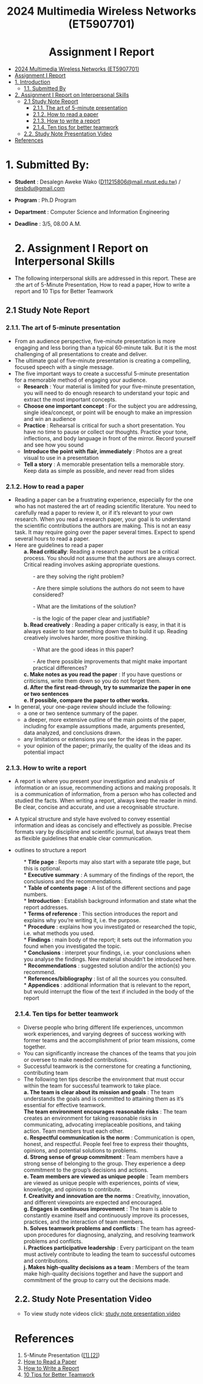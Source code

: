 
# <center> 2024 Multimedia Wireless Networks (ET5907701) </center>
# <center> Assignment I Report</center>

- [ 2024 Multimedia Wireless Networks (ET5907701) ](#-2024-multimedia-wireless-networks-et5907701-)
- [ Assignment I Report](#-assignment-i-report)
- [1. Introduction](#1-introduction)
  - [1.1. Submitted By](#11-submitted-by)
- [2. Assignment I Report on Interpersonal Skills](#2-assignment-i-report-on-interpersonal-skills)
  - [2.1 Study Note Report](#21-study-note-report)
    - [2.1.1. The art of 5-minute presentation](#211-the-art-of-5-minute-presentation)
    - [2.1.2. How to read a paper](#212-how-to-read-a-paper)
    - [2.1.3. How to write a report](#213-how-to-write-a-report)
    - [2.1.4. Ten tips for better teamwork](#214-ten-tips-for-better-teamwork)
  - [2.2. Study Note Presentation Video](#22-study-note-presentation-video)
- [References](#references)


# 1. Submitted By:

- **Student** : Desalegn Aweke Wako (D11215806@mail.ntust.edu.tw) / desbdu@gmail.com
- **Program** : Ph.D Program
- **Department** : Computer Science and Information Engineering
- **Deadline** : 3/5, 08.00 A.M.
    
  # 2. Assignment I Report on Interpersonal Skills

- The following interpersonal skills are addressed in this report. These are :the art of 5-Minute Presentation, How to read a paper, How to write a report and 10 Tips for Better Teamwork

## 2.1 Study Note Report
 ### 2.1.1. The art of 5-minute presentation
 - From an audience perspective, five-minute presentation is more engaging and less boring than a typical 60-minute talk. But it is the most challenging of all presentations to create and deliver.
- The ultimate goal of five-minute presentation is creating a compelling, focused speech with a single message. 
- The five important ways to create a successful 5-minute presentation for a memorable method of engaging your audience.
  -  **Research** :  Your material is limited for your five-minute presentation, you will need to do enough research to understand your topic and extract the most important concepts.
  - **Choose one important concept** : For the subject you are addressing, single idea/concept, or point will be enough to make an impression and win an audience
  - **Practice** : Rehearsal is critical for such a short presentation. You have no time to pause or collect our thoughts. Practice your tone, inflections, and body language in front of the mirror. Record yourself and see how you sound
  - **Introduce the point with flair, immediately** : Photos are a great visual to use in a presentation
  - **Tell a story** : A memorable presentation tells a memorable story. Keep data as simple as possible, and never read from slides

### 2.1.2. How to read a paper
- Reading a paper can be a frustrating experience, especially for the one who has not mastered the art of reading scientific literature.  You need to carefully read a paper to review it, or if it’s relevant to your own research. When you read a research paper, your goal is to understand the scientific contributions the authors are making. This is not an easy task. It may require going over the paper several times. Expect to spend several hours to read a paper.
- Here are guidelines to read a paper
   <ol> <b>a. 	Read critically</b>: Reading a research paper must be a critical process. You should not assume that the authors are always correct. Critical reading involves asking appropriate questions. 
   <ul> - are they solving the right problem? </ul>
   <ul> - Are there simple solutions the authors do not seem to have considered? </ul>
   <ul> - What are the limitations of the solution?</ul> <ul> - is the logic of the paper clear and justifiable?</ul> </ol>
	<ol><b> b. Read creatively</b> :  Reading a paper critically is easy, in that it is always easier to tear something down than to build it up. Reading creatively involves harder, more positive thinking.
    <ul>- What are the good ideas in this paper?</ul>
  <ul>- Are there possible improvements that might make important practical differences?</ul></ol>
  <ol><b> c. Make notes as you read the paper</b> : If you have questions or criticisms, write them down so you do not forget them. </ol>
  <ol>	<b>d. After the first read-through, try to summarize the paper in one or two sentences</b></ol>
  <ol> <b>e. If possible, compare the paper to other works.</b></ol> 
- In general, your one-page review should include the following:
   -  a one or two sentence summary of the paper.
   - a deeper, more extensive outline of the main points of the paper, including for example assumptions made, arguments presented, data analyzed, and conclusions drawn.
   - any limitations or extensions you see for the ideas in the paper.
   - your opinion of the paper; primarily, the quality of the ideas and its potential impact


### 2.1.3. How to write a report
 - A report is where you present your investigation and analysis of information or an issue, recommending actions and making proposals. It  is a communication of information, from a person who has collected and studied the facts. When writing a report, always keep the reader in mind. Be clear, concise and accurate, and use a recognisable structure.
 - A typical structure and style have evolved to convey essential information and ideas as concisely and effectively as possible. Precise formats vary by discipline and scientific journal, but always treat them as flexible guidelines that enable clear communication.
 - outlines to structure a report

   <ul>* <b>	Title page</b> : Reports may also start with a separate title page, but this is optional.</ul>
   <ul>* <b>Executive summary</b> : A summary of the findings of the report, the conclusions and the recommendations.
  <ul>* <b>Table of contents page</b> : A list of the different sections and page numbers.</ul>
  <ul>* <b>Introduction</b> : Establish background information and state what the report addresses.</ul>
  <ul>* <b>Terms of reference</b> : This section introduces the report and explains why you’re writing it, i.e. the purpose.</ul> 
  <ul>* <b>Procedure</b> : explains how you investigated or researched the topic, i.e. what methods you used.</ul>
  <ul>* <b>Findings</b> : main body of the report; it sets out the information you found when you investigated the topic.</ul>
  <ul>* <b>Conclusions</b> : interpret your findings, i.e. your conclusions when you analyse the findings. New material shouldn’t be introduced here.</ul>
  <ul>* <b>Recommendations</b> :  suggested solution and/or the action(s) you recommend.</ul>
  <ul>* <b>References/bibliography</b> : list of all the sources you consulted. </ul>
  <ul>* <b>Appendices</b> : additional information that is relevant to the report, but would interrupt the flow of the text if included in the body of the report </ul>

### 2.1.4. Ten tips for better teamwork
- Diverse people who bring different life experiences, uncommon work experiences, and varying degrees of success working with former teams and the accomplishment of prior team missions, come together. 
- You can significantly increase the chances of the teams that you join or oversee to make needed contributions. 
- Successful teamwork is the cornerstone for creating a functioning, contributing team
- The following ten tips describe the environment that must occur within the team for successful teamwork to take place.
<ol> <b> a.	The team is clear about its mission and goals</b> : The team understands the goals and is committed to attaining them as it’s essential for effective teamwork.</ol>
<ol> <b> The team environment encourages reasonable risks</b> : The team creates an environment for taking reasonable risks in communicating, advocating irreplaceable positions, and taking action. Team members trust each other. </ol>
<ol> <b> c.	Respectful communication is the norm</b> : Communication is open, honest, and respectful. People feel free to express their thoughts, opinions, and potential solutions to problems.</ol>
<ol> <b> d.	Strong sense of group commitment</b> : Team members have a strong sense of belonging to the group. They experience a deep commitment to the group’s decisions and actions.</ol>
<ol> <b> e.	Team members are viewed as unique people</b> : Team members are viewed as unique people with experiences, points of view, knowledge, and opinions to contribute.</ol>
<ol> <b> f.	Creativity and innovation are the norms</b> : Creativity, innovation, and different viewpoints are expected and encouraged.</ol>
<ol> <b> g.	Engages in continuous improvement</b> : The team is able to constantly examine itself and continuously improve its processes, practices, and the interaction of team members.</ol>
<ol> <b> h.	Solves teamwork problems and conflicts</b> : The team has agreed-upon procedures for diagnosing, analyzing, and resolving teamwork problems and conflicts.</ol>
<ol> <b> i.	Practices participative leadership</b> : Every participant on the team must actively contribute to leading the team to successful outcomes and contributions.</ol>
<ol> <b> j.	Makes high-quality decisions as a team</b> : Members of the team make high-quality decisions together and have the support and commitment of the group to carry out the decisions made.</ol>

## 2.2. Study Note Presentation Video
  - To view study note videos click: [study note presentation video](https://www.youtube.com/watch?v=FMIUGclD5F4)
# References
  1. 5-Minute Presentation ([[1]](https://www.thebalancesmb.com/mastering-the-art-of-the-5-minute-presentation-2951697),[[2]](https://www.youtube.com/watch?v=YVgS_opYacQ))
  2.  [How to Read a Paper](https://www.eecs.harvard.edu/~michaelm/postscripts/ReadPaper.pdf)
  3. [How to Write a Report](https://www.openpolytechnic.ac.nz/current-students/study-tips-and-techniques/assignments/how-to-write-a-report/)
  4. [10 Tips for Better Teamwork](https://www.thebalancecareers.com/tips-for-better-teamwork-1919225)
